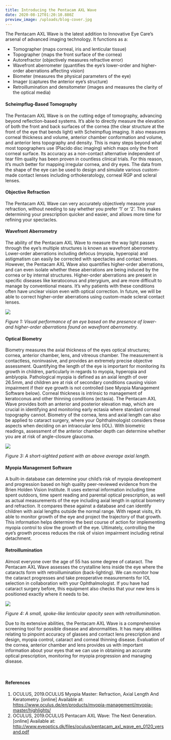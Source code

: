 ```yaml
---
title: Introducing the Pentacam AXL Wave
date: 2020-08-12T01:20:10.880Z
preview_image: /uploads/blog-cover.jpg
---
```

<div class="employee-heading">

The Pentacam AXL Wave is the latest addition to Innovative Eye Care’s arsenal of advanced imaging technology. It functions as a:

* Tomographer (maps corneal, iris and lenticular tissue)
* Topographer (maps the front surface of the cornea)
* Autorefractor (objectively measures refractive error)
* Wavefront aberrometer (quantifies the eye’s lower-order and higher-order aberrations affecting vision)
* Biometer (measures the physical parameters of the eye)
* Imager (captures the anterior eye’s structure)
* Retroillumination and densitometer (images and measures the clarity of the optical media)

</div>

#### Scheimpflug-Based Tomography

The Pentacam AXL Wave is on the cutting edge of tomography, advancing beyond reflection-based systems. It’s able to directly measure the elevation of both the front and back surfaces of the cornea (the clear structure at the front of the eye that bends light) with Scheimpflug imaging. It also measures corneal thickness and volume, anterior chamber conformation and volume, and anterior lens topography and density. This is many steps beyond what most topographers use (Placido disc imaging) which maps only the front corneal surface. Its accuracy as a non-contact alternative independent of tear film quality has been proven in countless clinical trials. For this reason, it’s much better for mapping irregular cornea, and dry eyes. The data from the shape of the eye can be used to design and simulate various custom-made contact lenses including orthokeratology, corneal RGP and scleral lenses.

#### Objective Refraction

The Pentacam AXL Wave can very accurately objectively measure your refraction, without needing to say whether you prefer ‘1’ or ‘2’. This makes determining your prescription quicker and easier, and allows more time for refining your spectacles.

#### Wavefront Aberrometry

The ability of the Pentacam AXL Wave to measure the way light passes through the eye’s multiple structures is known as wavefront aberrometry. Lower-order aberrations including defocus (myopia, hyperopia) and astigmatism can easily be corrected with spectacles and contact lenses. However, the Pentacam AXL Wave also quantifies higher-order aberrations, and can even isolate whether these aberrations are being induced by the cornea or by internal structures. Higher-order aberrations are present in specific diseases like keratoconus and pterygium, and are more difficult to manage by conventional means. It’s why patients with these conditions often have unclear vision even with optical correction. In future, we will be able to correct higher-order aberrations using custom-made scleral contact lenses.

![](/uploads/aberrometry-myopia.jpg)

*Figure 1: Visual performance of an eye based on the presence of lower- and higher-order aberrations found on wavefront aberrometry.*

#### Optical Biometry

Biometry measures the axial thickness of the eyes optical structures; cornea, anterior chamber, lens, and vitreous chamber. The measurement is contactless, noninvasive, and provides an extremely precise objective assessment. Quantifying the length of the eye is important for monitoring its growth in children, particularly in regards to myopia, hyperopia and amblyopia. Pathological myopia is defined as an axial length of over 26.5mm, and children are at risk of secondary conditions causing vision impairment if their eye growth is not controlled (see Myopia Management Software below). Corneal thickness is intrinsic to management of keratoconus and other thinning conditions (ectasia). The Pentacam AXL Wave provides both an anterior and posterior elevation map, which are crucial in identifying and monitoring early ectasia where standard corneal topography cannot. Biometry of the cornea, lens and axial length can also be applied to cataract surgery, where your Ophthalmologist considers these aspects when deciding on an intraocular lens (IOL). With biometric readings, assessment of the anterior chamber depth can determine whether you are at risk of angle-closure glaucoma.

![](/uploads/al-ok.jpg)

*Figure 3: A short-sighted patient with an above average axial length.*

#### Myopia Management Software

A built-in database can determine your child’s risk of myopia development and progression based on high quality peer-reviewed evidence from the Brien Holden Vision Institute. It uses external information including time spent outdoors, time spent reading and parental optical prescription, as well as actual measurements of the eye including axial length in optical biometry and refraction. It compares these against a database and can identify children with axial lengths outside the normal range. With repeat visits, it’s able to monitor growth of the eye and project the trajectory of that growth. This information helps determine the best course of action for implementing myopia control to slow the growth of the eye. Ultimately, controlling the eye’s growth process reduces the risk of vision impairment including retinal detachment.

#### Retroillumination

Almost everyone over the age of 55 has some degree of cataract. The Pentacam AXL Wave assesses the crystalline lens inside the eye where the cataracts form with retroillumination (back-lighting). We can monitor how the cataract progresses and take preoperative measurements for IOL selection in collaboration with your Ophthalmologist. If you have had cataract surgery before, this equipment also checks that your new lens is positioned exactly where it needs to be.

![](/uploads/retroillumination.jpg)

*Figure 4: A small, spoke-like lenticular opacity seen with retroillumination.*

Due to its extensive abilities, the Pentacam AXL Wave is a comprehensive screening tool for possible disease and abnormalities. It has many abilities relating to pinpoint accuracy of glasses and contact lens prescription and design, myopia control, cataract and corneal thinning disease. Evaluation of the cornea, anterior chamber and lens provides us with important information about your eyes that we can use in obtaining an accurate optical prescription, monitoring for myopia progression and managing disease.

<br>

#### References

1. OCULUS, 2019.OCULUS Myopia Master: Refraction, Axial Length And Keratometry. \[online] Available at: https://www.oculus.de/en/products/myopia-management/myopia-master/highlights/
2. OCULUS, 2019.OCULUS Pentacam AXL Wave: The Next Generation. \[online] Available at: http://www.eyeoptics.dk/files/oculus/pentacam_axl_wave_en_0120_versand.pdf